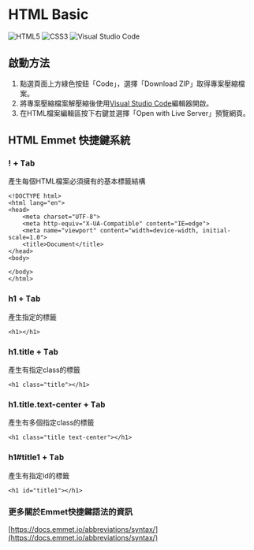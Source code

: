 # HTML Basic

![HTML5](https://img.shields.io/badge/html5-%23E34F26.svg?style=for-the-badge&logo=html5&logoColor=white) ![CSS3](https://img.shields.io/badge/css3-%231572B6.svg?style=for-the-badge&logo=css3&logoColor=white) ![Visual Studio Code](https://img.shields.io/badge/Visual%20Studio%20Code-0078d7.svg?style=for-the-badge&logo=visual-studio-code&logoColor=white)

## 啟動方法

1. 點選頁面上方綠色按鈕「Code」，選擇「Download ZIP」取得專案壓縮檔案。
2. 將專案壓縮檔案解壓縮後使用[Visual Studio Code](https://code.visualstudio.com/)編輯器開啟。
3. 在HTML檔案編輯區按下右鍵並選擇「Open with Live Server」預覽網頁。

## HTML Emmet 快捷鍵系統

### ! + <kbd>Tab</kbd>

產生每個HTML檔案必須擁有的基本標籤結構

```htmlmixed=
<!DOCTYPE html>
<html lang="en">
<head>
    <meta charset="UTF-8">
    <meta http-equiv="X-UA-Compatible" content="IE=edge">
    <meta name="viewport" content="width=device-width, initial-scale=1.0">
    <title>Document</title>
</head>
<body>
    
</body>
</html>
```

### h1 + <kbd>Tab</kbd>

產生指定的標籤

```htmlmixed=
<h1></h1>
```

### h1.title + <kbd>Tab</kbd>

產生有指定class的標籤

```htmlmixed=
<h1 class="title"></h1>
```

### h1.title.text-center + <kbd>Tab</kbd>

產生有多個指定class的標籤

```htmlmixed=
<h1 class="title text-center"></h1>
```

### h1#title1 + <kbd>Tab</kbd>

產生有指定id的標籤

```htmlmixed=
<h1 id="title1"></h1>
```

### 更多關於Emmet快捷鍵語法的資訊

[https://docs.emmet.io/abbreviations/syntax/](https://docs.emmet.io/abbreviations/syntax/)